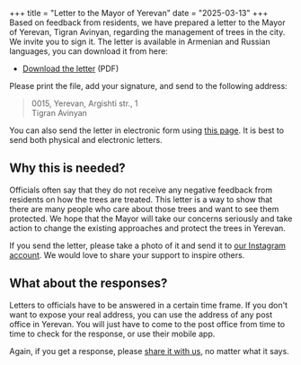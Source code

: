 +++
title = "Letter to the Mayor of Yerevan"
date = "2025-03-13"
+++
Based on feedback from residents, we have prepared a letter to the Mayor of Yerevan, Tigran Avinyan, regarding the management of trees in the city.  We invite you to sign it.  The letter is available in Armenian and Russian languages, you can download it from here:

- [Download the letter](/documents/Letter-to-Avinyan.pdf) (PDF)

Please print the file, add your signature, and send to the following address:

> 0015, Yerevan, Argishti str., 1  
> Tigran Avinyan

You can also send the letter in electronic form using [this page](https://arcanc.yerevan.am/).  It is best to send both physical and electronic letters.


## Why this is needed?

Officials often say that they do not receive any negative feedback from residents on how the trees are treated.
This letter is a way to show that there are many people who care about those trees and want to see them protected.
We hope that the Mayor will take our concerns seriously and take action to change the existing approaches and protect the trees in Yerevan.

If you send the letter, please take a photo of it and send it to [our Instagram account][1].
We would love to share your support to inspire others.


## What about the responses?

Letters to officials have to be answered in a certain time frame.
If you don't want to expose your real address, you can use the address of any post office in Yerevan.
You will just have to come to the post office from time to time to check for the response, or use their mobile app.

Again, if you get a response, please [share it with us][1], no matter what it says.

[1]: https://www.instagram.com/kanach.yerevan/
